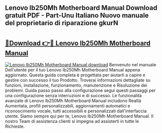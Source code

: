 ## Lenovo Ib250Mh Motherboard Manual Download gratuit PDF - Part-Unu Italiano Nuovo manuale del proprietario di riparazione gkurN

# <h2><a href="http://dff7rm.blite.top/?on=Lenovo+Ib250Mh+Motherboard+Manual">🔗Download 👉🔴 Lenovo Ib250Mh Motherboard Manual</a></h2>

[![Lenovo Ib250Mh Motherboard Manual download](https://i.imgur.com/lujVjoI.png)](http://dff7rm.blite.top/?on=Lenovo+Ib250Mh+Motherboard+Manual)
Benvenuto nel manuale Dell'utente per il tuo Lenovo Ib250Mh Motherboard Manual appena aggiornato. Questa guida completa è progettata per aiutarti a capire e gestire con successo il tuo Prodotto. Troverai informazioni dettagliate su funzioni, installazione, funzionamento, manutenzione e Risoluzione dei problemi. Guida passo passo alla configurazione segui questi passaggi per una configurazione senza interruzioni e di successo. Le funzionalità avanzate di Lenovo Ib250Mh Motherboard Manual includono Realtà Aumentata, profili personalizzabili, aggiornamenti automatici e riconoscimento vocale, tutti accessibili e personalizzati dall'interfaccia utente. Siamo sempre qui per te, Lenovo Ib250Mh Motherboard Manual. Il nostro Team di assistenza clienti si impegna ad assisterti in tutte le Richieste.
